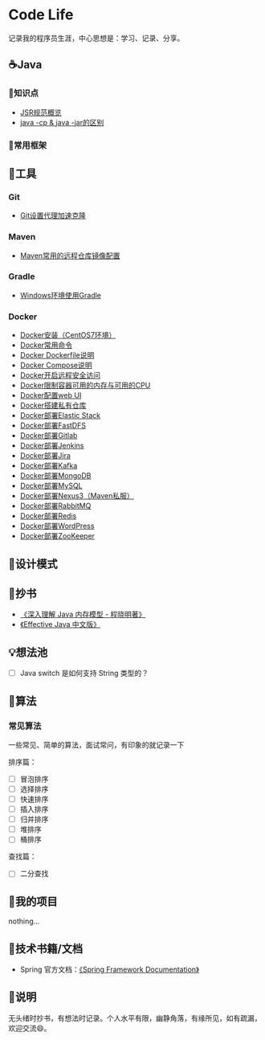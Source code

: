 # Code Life

记录我的程序员生涯，中心思想是：学习、记录、分享。

## ☕Java

### 🧠知识点

- [JSR规范概览](/MD/Java/base/JSR规范概览.md)
- [java -cp & java -jar的区别](/MD/Java/base/java%20-cp%20&%20java%20-jar的区别.md)

### 🎨常用框架

## 🔧工具

### Git

- [Git设置代理加速克隆](/MD/git/Git设置代理加速克隆.md)

### Maven

- [Maven常用的远程仓库镜像配置](/MD/maven/Maven常用的远程仓库镜像配置.md)

### Gradle

- [Windows环境使用Gradle](/MD/windows/WSL2（Ubuntu）安装Docker.md)

### Docker

- [Docker安装（CentOS7环境）](/MD/docker/Docker安装（CentOS7环境）.md)
- [Docker常用命令](/MD/docker/Docker常用命令.md)
- [Docker Dockerfile说明](/MD/docker/Docker%20Dockerfile说明.md)
- [Docker Compose说明](/MD/docker/Docker%20Compose说明.md)
- [Docker开启远程安全访问](/MD/docker/Docker开启远程安全访问.md)
- [Docker限制容器可用的内存与可用的CPU](/MD/docker/Docker限制容器可用的内存与可用的CPU.md)
- [Docker配置web UI](/MD/docker/Docker配置web%20UI.md)
- [Docker搭建私有仓库](/MD/docker/Docker搭建私有仓库.md)
- [Docker部署Elastic Stack](/MD/docker/Docker部署Elastic%20Stack.md)
- [Docker部署FastDFS](/MD/docker/Docker部署FastDFS.md)
- [Docker部署Gitlab](/MD/docker/Docker部署Gitlab.md)
- [Docker部署Jenkins](/MD/docker/Docker部署Jenkins.md)
- [Docker部署Jira](/MD/docker/Docker部署Jira.md)
- [Docker部署Kafka](/MD/docker/Docker部署Kafka.md)
- [Docker部署MongoDB](/MD/docker/Docker部署MongoDB.md)
- [Docker部署MySQL](/MD/docker/Docker部署MySQL.md)
- [Docker部署Nexus3（Maven私服）](/MD/docker/Docker部署Nexus3（Maven私服）.md)
- [Docker部署RabbitMQ](/MD/docker/Docker部署RabbitMQ.md)
- [Docker部署Redis](/MD/docker/Docker部署Redis.md)
- [Docker部署WordPress](/MD/docker/Docker部署WordPress.md)
- [Docker部署ZooKeeper](/MD/docker/Docker部署ZooKeeper.md)

## 🌈设计模式

## 🎫抄书

- [《深入理解 Java 内存模型 - 程晓明著》](/MD/Java/MemoryModel/README.md)
- [《Effective Java 中文版》](/MD/Java/EffectiveJava/README.md)

## 💡想法池

- [ ] Java switch 是如何支持 String 类型的？

## 📏算法

### 常见算法

一些常见、简单的算法，面试常问，有印象的就记录一下

排序篇：

- [ ] 冒泡排序
- [ ] 选择排序
- [ ] 快速排序
- [ ] 插入排序
- [ ] 归并排序
- [ ] 堆排序
- [ ] 桶排序

查找篇：

- [ ] 二分查找

## 🔗我的项目

nothing...

## 📕技术书籍/文档

- Spring 官方文档：[《Spring Framework Documentation》](https://docs.spring.io/spring/docs/current/spring-framework-reference/)

## 🎈说明

无头绪时抄书，有想法时记录。个人水平有限，幽静角落，有缘所见，如有疏漏，欢迎交流😄。
